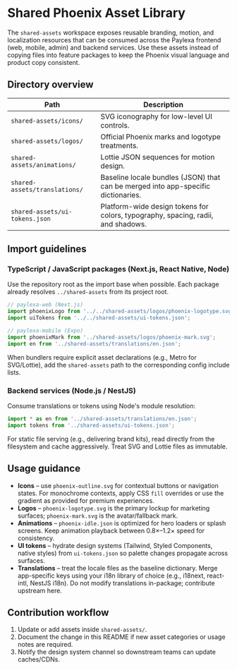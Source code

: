 # Shared Phoenix Asset Library

The `shared-assets` workspace exposes reusable branding, motion, and localization
resources that can be consumed across the Paylexa frontend (web, mobile,
admin) and backend services. Use these assets instead of copying files into
feature packages to keep the Phoenix visual language and product copy
consistent.

## Directory overview

| Path | Description |
| ---- | ----------- |
| `shared-assets/icons/` | SVG iconography for low-level UI controls. |
| `shared-assets/logos/` | Official Phoenix marks and logotype treatments. |
| `shared-assets/animations/` | Lottie JSON sequences for motion design. |
| `shared-assets/translations/` | Baseline locale bundles (JSON) that can be merged into app-specific dictionaries. |
| `shared-assets/ui-tokens.json` | Platform-wide design tokens for colors, typography, spacing, radii, and shadows. |

## Import guidelines

### TypeScript / JavaScript packages (Next.js, React Native, Node)

Use the repository root as the import base when possible. Each package already
resolves `../shared-assets` from its project root.

```ts
// paylexa-web (Next.js)
import phoenixLogo from '../../shared-assets/logos/phoenix-logotype.svg';
import uiTokens from '../../shared-assets/ui-tokens.json';

// paylexa-mobile (Expo)
import phoenixMark from '../shared-assets/logos/phoenix-mark.svg';
import en from '../shared-assets/translations/en.json';
```

When bundlers require explicit asset declarations (e.g., Metro for SVG/Lottie),
add the `shared-assets` path to the corresponding config include lists.

### Backend services (Node.js / NestJS)

Consume translations or tokens using Node's module resolution:

```ts
import * as en from '../shared-assets/translations/en.json';
import tokens from '../shared-assets/ui-tokens.json';
```

For static file serving (e.g., delivering brand kits), read directly from the
filesystem and cache aggressively. Treat SVG and Lottie files as immutable.

## Usage guidance

- **Icons** – use `phoenix-outline.svg` for contextual buttons or navigation
  states. For monochrome contexts, apply CSS `fill` overrides or use the
  gradient as provided for premium experiences.
- **Logos** – `phoenix-logotype.svg` is the primary lockup for marketing
  surfaces; `phoenix-mark.svg` is the avatar/fallback mark.
- **Animations** – `phoenix-idle.json` is optimized for hero loaders or splash
  screens. Keep animation playback between 0.8×–1.2× speed for consistency.
- **UI tokens** – hydrate design systems (Tailwind, Styled Components, native
  styles) from `ui-tokens.json` so palette changes propagate across surfaces.
- **Translations** – treat the locale files as the baseline dictionary. Merge
  app-specific keys using your i18n library of choice (e.g., i18next, react-intl,
  NestJS i18n). Do not modify translations in-package; contribute upstream here.

## Contribution workflow

1. Update or add assets inside `shared-assets/`.
2. Document the change in this README if new asset categories or usage notes
   are required.
3. Notify the design system channel so downstream teams can update caches/CDNs.

